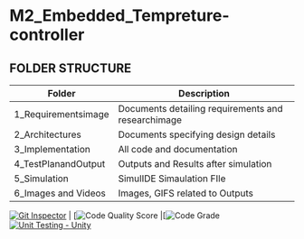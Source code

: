 
# M2_Embedded_Tempreture-controller


## FOLDER STRUCTURE

|Folder             |	   Description|
|---------------|------------------|
|1_Requirementsimage|	Documents detailing requirements and researchimage|
|2_Architectures	|Documents specifying design details|
|3_Implementation	|All code and documentation|
|4_TestPlanandOutput|	Outputs and Results after simulation|
|5_Simulation|	SimulIDE Simaulation FIle|
|6_Images and Videos	|Images, GIFS related to Outputs|

[![Git Inspector](https://github.com/SonaliLikhar/M2_Embedded_Seven-segment-display/actions/workflows/Git%20Inspector.yml/badge.svg)](https://github.com/SonaliLikhar/M2_Embedded_Seven-segment-display/actions/workflows/Git%20Inspector.yml) | [![Code Quality Score](https://api.codiga.io/project/30287/score/svg) |[![Code Grade](https://api.codiga.io/project/30287/status/svg)  [![Unit Testing - Unity](https://github.com/Rajmane2507/M2_Embedded_MiniProject/actions/workflows/Unity.yml/badge.svg)](https://github.com/Rajmane2507/M2_Embedded_MiniProject/actions/workflows/Unity.yml) 


